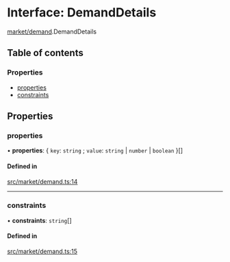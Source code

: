 # Interface: DemandDetails

[market/demand](../modules/market_demand).DemandDetails

## Table of contents

### Properties

- [properties](market_demand.DemandDetails#properties)
- [constraints](market_demand.DemandDetails#constraints)

## Properties

### properties

• **properties**: { `key`: `string` ; `value`: `string` \| `number` \| `boolean` }[]

#### Defined in

[src/market/demand.ts:14](https://github.com/golemfactory/golem-js/blob/614ea72/src/market/demand.ts#L14)

---

### constraints

• **constraints**: `string`[]

#### Defined in

[src/market/demand.ts:15](https://github.com/golemfactory/golem-js/blob/614ea72/src/market/demand.ts#L15)
